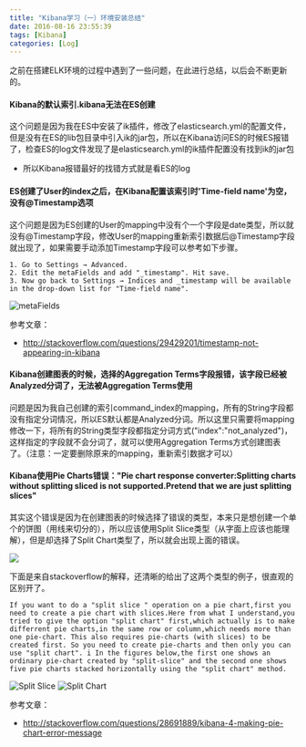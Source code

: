 ```yaml
---
title: "Kibana学习（一）环境安装总结"
date: 2016-08-16 23:55:39
tags: [Kibana]
categories: [Log]
---
```


之前在搭建ELK环境的过程中遇到了一些问题，在此进行总结，以后会不断更新的。

#### Kibana的默认索引.kibana无法在ES创建

这个问题是因为我在ES中安装了ik插件，修改了elasticsearch.yml的配置文件，但是没有在ES的lib包目录中引入ik的jar包，所以在Kibana访问ES的时候ES报错了，检查ES的log文件发现了是elasticsearch.yml的ik插件配置没有找到ik的jar包

- 所以Kibana报错最好的找错方式就是看ES的log

#### ES创建了User的index之后，在Kibana配置该索引时'Time-field name'为空，没有@Timestamp选项

这个问题是因为ES创建的User的mapping中没有个一个字段是date类型，所以就没有@Timestamp字段，修改User的mapping重新索引数据后@Timestamp字段就出现了，如果需要手动添加Timestamp字段可以参考如下步骤。

```
1. Go to Settings → Advanced.
2. Edit the metaFields and add "_timestamp". Hit save.
3. Now go back to Settings → Indices and _timestamp will be available in the drop-down list for "Time-field name".
```
![metaFields](http://i.stack.imgur.com/ngaPk.png)

参考文章：

- http://stackoverflow.com/questions/29429201/timestamp-not-appearing-in-kibana

#### Kibana创建图表的时候，选择的Aggregation Terms字段报错，该字段已经被Analyzed分词了，无法被Aggregation Terms使用

问题是因为我自己创建的索引command_index的mapping，所有的String字段都没有指定分词情况，所以ES默认都是Analyzed分词。所以这里只需要将mapping修改一下，将所有的String类型字段都指定分词方式("index":"not_analyzed")，这样指定的字段就不会分词了，就可以使用Aggregation Terms方式创建图表了。（注意：一定要删除原来的mapping，重新索引数据才可以）

#### Kibana使用Pie Charts错误："Pie chart response converter:Splitting charts without splitting sliced is not supported.Pretend that we are just splitting slices"

其实这个错误是因为在创建图表的时候选择了错误的类型，本来只是想创建一个单个的饼图（用线来切分的），所以应该使用Split Slice类型（从字面上应该也能理解），但是却选择了Split Chart类型了，所以就会出现上面的错误。

![](http://img.blog.csdn.net/20160812170725251?watermark/2/text/aHR0cDovL2Jsb2cuY3Nkbi5uZXQv/font/5a6L5L2T/fontsize/400/fill/I0JBQkFCMA==/dissolve/70/gravity/Center)

下面是来自stackoverflow的解释，还清晰的给出了这两个类型的例子，很直观的区别开了。

```
If you want to do a "split slice " operation on a pie chart,first you need to create a pie chart with slices.Here from what I understand,you tried to give the option "split chart" first,which actually is to make differrent pie charts,in the same row or column,which needs more than one pie-chart. This also requires pie-charts (with slices) to be created first. So you need to create pie-charts and then only you can use "split chart". i In the figures below,the first one shows an ordinary pie-chart created by "split-slice" and the second one shows five pie charts stacked horizontally using the "split chart" method. 
```

![Split Slice](http://i.stack.imgur.com/fHvO0.png)
![Split Chart](http://i.stack.imgur.com/4P7OK.png)

参考文章：

- http://stackoverflow.com/questions/28691889/kibana-4-making-pie-chart-error-message

